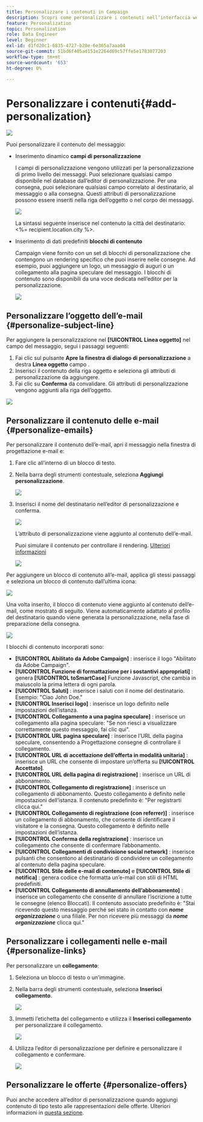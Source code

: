 ```yaml
---
title: Personalizzare i contenuti in Campaign
description: Scopri come personalizzare i contenuti nell’interfaccia web di Adobe Campaign
feature: Personalization
topic: Personalization
role: Data Engineer
level: Beginner
exl-id: d1fd20c1-6835-4727-b20e-6e365a7aaa04
source-git-commit: 51bd6f405ad151e2264d69c57ffe5e1783077203
workflow-type: tm+mt
source-wordcount: '653'
ht-degree: 0%

---
```


# Personalizzare i contenuti{#add-personalization}

![](../assets/do-not-localize/badge.png)

Puoi personalizzare il contenuto del messaggio:

* Inserimento dinamico **campi di personalizzazione**

   I campi di personalizzazione vengono utilizzati per la personalizzazione di primo livello dei messaggi. Puoi selezionare qualsiasi campo disponibile nel database dall’editor di personalizzazione. Per una consegna, puoi selezionare qualsiasi campo correlato al destinatario, al messaggio o alla consegna. Questi attributi di personalizzazione possono essere inseriti nella riga dell’oggetto o nel corpo dei messaggi.

   ![](assets/perso-subject-line.png)

   La sintassi seguente inserisce nel contenuto la città del destinatario: &lt;%= recipient.location.city %>.

* Inserimento di dati predefiniti **blocchi di contenuto**

   Campaign viene fornito con un set di blocchi di personalizzazione che contengono un rendering specifico che puoi inserire nelle consegne. Ad esempio, puoi aggiungere un logo, un messaggio di auguri o un collegamento alla pagina speculare del messaggio. I blocchi di contenuto sono disponibili da una voce dedicata nell’editor per la personalizzazione.

   ![](assets/perso-content-blocks.png)
<!--
* Create **conditional content**

    Configure conditional content to add dynamic personalization based on the recipient’s profile for example. Text blocks and/or images are inserted when a particular condition is true.
-->

## Personalizzare l’oggetto dell’e-mail {#personalize-subject-line}

Per aggiungere la personalizzazione nel **[!UICONTROL Linea oggetto]** nel campo del messaggio, segui i passaggi seguenti:

1. Fai clic sul pulsante **Apre la finestra di dialogo di personalizzazione** a destra **Linea oggetto** campo .
1. Inserisci il contenuto della riga oggetto e seleziona gli attributi di personalizzazione da aggiungere.
1. Fai clic su **Conferma** da convalidare. Gli attributi di personalizzazione vengono aggiunti alla riga dell’oggetto.

![](assets/perso-subject.png)

## Personalizzare il contenuto delle e-mail {#personalize-emails}

Per personalizzare il contenuto dell’e-mail, apri il messaggio nella finestra di progettazione e-mail e:

1. Fare clic all’interno di un blocco di testo.
1. Nella barra degli strumenti contestuale, seleziona **Aggiungi personalizzazione**.

   ![](assets/perso-add-to-content.png)

1. Inserisci il nome del destinatario nell’editor di personalizzazione e conferma.

   ![](assets/perso-add-name.png)

   L’attributo di personalizzazione viene aggiunto al contenuto dell’e-mail.

   Puoi simulare il contenuto per controllare il rendering. [Ulteriori informazioni](../preview-test/preview-content.md)

   ![](assets/perso-rendering.png)

Per aggiungere un blocco di contenuto all’e-mail, applica gli stessi passaggi e seleziona un blocco di contenuto dall’ultima icona:

![](assets/perso-insert-block.png)

Una volta inserito, il blocco di contenuto viene aggiunto al contenuto dell’e-mail, come mostrato di seguito. Viene automaticamente adattato al profilo del destinatario quando viene generata la personalizzazione, nella fase di preparazione della consegna.

![](assets/perso-content-block-in-email.png)


I blocchi di contenuto incorporati sono:
* **[!UICONTROL Abilitato da Adobe Campaign]** : inserisce il logo &quot;Abilitato da Adobe Campaign&quot;.
* **[!UICONTROL Funzione di formattazione per i sostantivi appropriati]** : genera **[!UICONTROL toSmartCase]** Funzione Javascript, che cambia in maiuscolo la prima lettera di ogni parola.
* **[!UICONTROL Saluti]** : inserisce i saluti con il nome del destinatario. Esempio: &quot;Ciao John Doe.&quot;
* **[!UICONTROL Inserisci logo]** : inserisce un logo definito nelle impostazioni dell’istanza.
* **[!UICONTROL Collegamento a una pagina speculare]** : inserisce un collegamento alla pagina speculare: &quot;Se non riesci a visualizzare correttamente questo messaggio, fai clic qui&quot;.
* **[!UICONTROL URL pagina speculare]** : inserisce l’URL della pagina speculare, consentendo a Progettazione consegne di controllare il collegamento.
* **[!UICONTROL URL di accettazione dell’offerta in modalità unitaria]** : inserisce un URL che consente di impostare un’offerta su **[!UICONTROL Accettato]**.
* **[!UICONTROL URL della pagina di registrazione]** : inserisce un URL di abbonamento.
* **[!UICONTROL Collegamento di registrazione]** : inserisce un collegamento di abbonamento. Questo collegamento è definito nelle impostazioni dell’istanza. Il contenuto predefinito è: &quot;Per registrarti clicca qui.&quot;
* **[!UICONTROL Collegamento di registrazione (con referrer)]** : inserisce un collegamento di abbonamento, che consente di identificare il visitatore e la consegna. Questo collegamento è definito nelle impostazioni dell’istanza.
* **[!UICONTROL Conferma della registrazione]** : inserisce un collegamento che consente di confermare l’abbonamento.
* **[!UICONTROL Collegamenti di condivisione social network]** : inserisce pulsanti che consentono al destinatario di condividere un collegamento al contenuto della pagina speculare.
* **[!UICONTROL Stile delle e-mail di contenuto]** e **[!UICONTROL Stile di notifica]** : genera codice che formatta un’e-mail con stili di HTML predefiniti.
* **[!UICONTROL Collegamento di annullamento dell’abbonamento]** : inserisce un collegamento che consente di annullare l’iscrizione a tutte le consegne (elenco Bloccati). Il contenuto associato predefinito è: &quot;Stai ricevendo questo messaggio perché sei stato in contatto con ***nome organizzazione*** o una filiale. Per non ricevere più messaggi da ***nome organizzazione*** clicca qui.&quot;


## Personalizzare i collegamenti nelle e-mail {#personalize-links}

Per personalizzare un **collegamento**:

1. Seleziona un blocco di testo o un’immagine.
1. Nella barra degli strumenti contestuale, seleziona **Inserisci collegamento**.

   ![](assets/perso-link.png)

1. Immetti l’etichetta del collegamento e utilizza il **Inserisci collegamento** per personalizzare il collegamento.

   ![](assets/perso-link-insert-icon.png)

1. Utilizza l’editor di personalizzazione per definire e personalizzare il collegamento e confermare.

   ![](assets/perso-link-edit.png)


## Personalizzare le offerte {#personalize-offers}

Puoi anche accedere all’editor di personalizzazione quando aggiungi contenuto di tipo testo alle rappresentazioni delle offerte. Ulteriori informazioni in [questa sezione](../content/offers.md).
